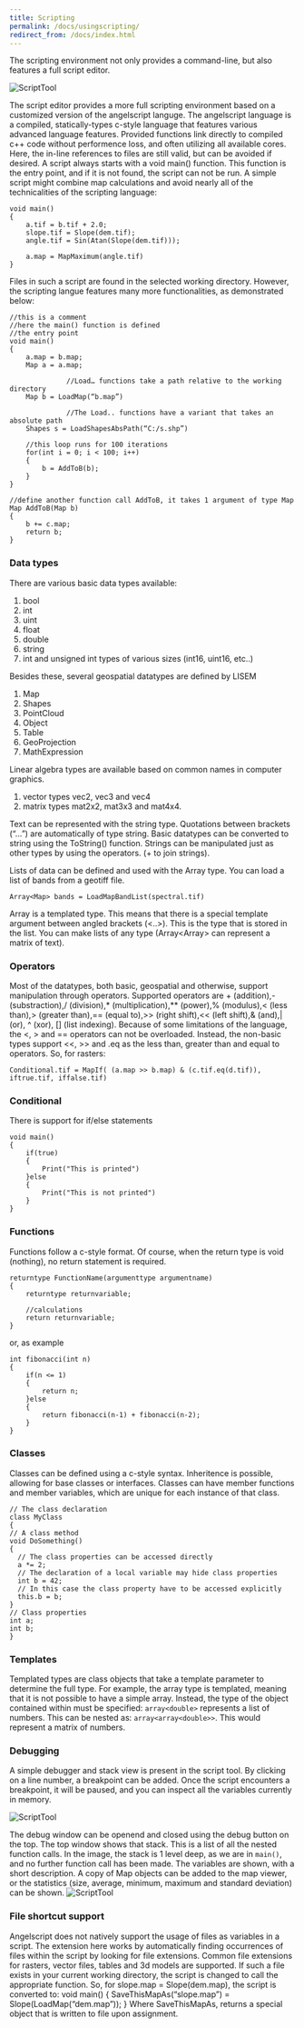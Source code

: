 ```yaml
---
title: Scripting
permalink: /docs/usingscripting/
redirect_from: /docs/index.html
---
```



The scripting environment not only provides a command-line, but also features a full script editor.

![ScriptTool](/assets/img/explain_scripttool.png)

The script editor provides a more full scripting environment based on a customized version of the angelscript languge. 
The angelscript language is a compiled, statically-types c-style language that features various advanced language features.
Provided functions link directly to compiled c++ code without performence loss, and often utilizing all available cores. 
Here, the in-line references to files are still valid, but can be avoided if desired.
A script always starts with a void main() function. This function is the entry point, and if it is not found, the script can not be run.
A simple script might combine map calculations and avoid nearly all of the technicalities of the scripting language:


```
void main()
{
	a.tif = b.tif + 2.0;
	slope.tif = Slope(dem.tif);
	angle.tif = Sin(Atan(Slope(dem.tif)));
	
	a.map = MapMaximum(angle.tif)
}
```

Files in such a script are found in the selected working directory.
However, the scripting langue features many more functionalities, as demonstrated below:

```
//this is a comment
//here the main() function is defined
//the entry point
void main()
{
	a.map = b.map;
	Map a = a.map;

              //Load… functions take a path relative to the working directory
	Map b = LoadMap(“b.map”)

              //The Load.. functions have a variant that takes an absolute path
	Shapes s = LoadShapesAbsPath(“C:/s.shp”)

	//this loop runs for 100 iterations
	for(int i = 0; i < 100; i++)
	{	
        b = AddToB(b);
    }
}

//define another function call AddToB, it takes 1 argument of type Map
Map AddToB(Map b)
{
	b += c.map;
	return b;
}
```

### Data types
There are various basic data types available:

1. bool
2. int
3. uint 
4. float
5. double
6. string
7. int and unsigned int types of various sizes (int16, uint16, etc..)

Besides these, several geospatial datatypes are defined by LISEM

1. Map
2. Shapes
3. PointCloud
4. Object
5. Table
6. GeoProjection
7. MathExpression

Linear algebra types are available based on common names in computer graphics.

1. vector types vec2, vec3 and vec4
2. matrix types mat2x2, mat3x3 and mat4x4.

Text can be represented with the string type. 
Quotations between brackets (“…”) are automatically of type string. Basic datatypes can be converted to string using the ToString() function. Strings can be manipulated just as other types by using the operators. (+ to join strings).

Lists of data can be defined and used with the Array type. 
You can load a list of bands from a geotiff file.

```
Array<Map> bands = LoadMapBandList(spectral.tif)
```

Array is a templated type. This means that there is a special template argument between angled brackets (<..>). This is the type that is stored in the list. You can make lists of any type (Array<Array<string>> can represent a matrix of text).


### Operators

Most of the datatypes, both basic, geospatial and otherwise, support manipulation through operators.
Supported operators are + (addition),- (substraction),/ (division),* (multiplication),** (power),% (modulus),< (less than),> (greater than),== (equal to),>> (right shift),<< (left shift),& (and),| (or), ^ (xor), [] (list indexing).
Because of some limitations of the language, the <, > and == operators can not be overloaded.
Instead, the non-basic types support <<, >> and .eq as the less than, greater than and equal to operators.
So, for rasters:

```
Conditional.tif = MapIf( (a.map >> b.map) & (c.tif.eq(d.tif)), iftrue.tif, iffalse.tif)
```

### Conditional
There is support for if/else statements

```
void main()
{
	if(true)
	{
		Print("This is printed")
	}else
	{
		Print("This is not printed")
	}
}
``` 


### Functions
Functions follow a c-style format. Of course, when the return type is void (nothing), no return statement is required.

```
returntype FunctionName(argumenttype argumentname)
{
	returntype returnvariable;
	
	//calculations
	return returnvariable;
}
```

or, as example

```
int fibonacci(int n)
{
	if(n <= 1)
	{
		return n;
	}else
	{
		return fibonacci(n-1) + fibonacci(n-2);
	}
}
```

### Classes
Classes can be defined using a c-style syntax. Inheritence is possible, allowing for base classes or interfaces.
Classes can have member functions and member variables, which are unique for each instance of that class.

```
// The class declaration
class MyClass
{
// A class method
void DoSomething()
{
  // The class properties can be accessed directly
  a *= 2;
  // The declaration of a local variable may hide class properties
  int b = 42;
  // In this case the class property have to be accessed explicitly
  this.b = b;
}
// Class properties
int a;
int b;
}
```


### Templates
Templated types are class objects that take a template parameter to determine the full type.
For example, the array type is templated, meaning that it is not possible to have a simple array.
Instead, the type of the object contained within must be specified: ```array<double>``` represents a list of numbers. This can be nested as: ```array<array<double>>```. This would represent a matrix of numbers.

### Debugging
A simple debugger and stack view is present in the script tool. 
By clicking on a line number, a breakpoint can be added.
Once the script encounters a breakpoint, it will be paused, and you can inspect all the variables currently in memory.

![ScriptTool](/assets/img/script_breakpoint.png)

The debug window can be openend and closed using the debug button on the top.
The top window shows that stack. This is a list of all the nested function calls. In the image, the stack is 1 level deep, as we are in ```main()```, and no further function call has been made.
The variables are shown, with a short description. A copy of Map objects can be added to the map viewer, or the statistics (size, average, minimum, maximum and standard deviation) can be shown.
![ScriptTool](/assets/img/script_debug.png)

### File shortcut support

Angelscript does not natively support the usage of files as variables in a script. The extension here works by automatically finding occurrences of files within the script by looking for file extensions. Common file extensions for rasters, vector files, tables and 3d models are supported. If such a file exists in your current working directory, the script is changed to call the appropriate function.
So, for slope.map = Slope(dem.map), the script is converted to:
void main()
{
SaveThisMapAs(“slope.map”) = Slope(LoadMap(“dem.map”));
}
Where SaveThisMapAs, returns a special object that is written to file upon assignment.
